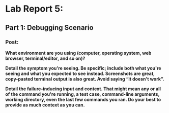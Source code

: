 # Lab Report 5: 

## Part 1: Debugging Scenario

### Post: 

**What environment are you using (computer, operating system, web browser, terminal/editor, and so on)?**



**Detail the symptom you're seeing. Be specific; include both what you're seeing and what you expected to see instead. Screenshots are great, copy-pasted terminal output is also great. Avoid saying “it doesn't work”.**



**Detail the failure-inducing input and context. That might mean any or all of the command you're running, a test case, command-line arguments, working directory, even the last few commands you ran. Do your best to provide as much context as you can.**


